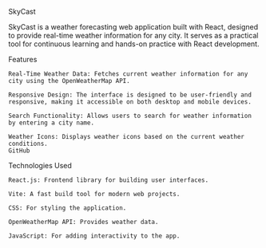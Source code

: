 SkyCast

SkyCast is a weather forecasting web application built with React, designed to provide real-time weather information for any city. It serves as a practical tool for continuous learning and hands-on practice with React development.

Features

    Real-Time Weather Data: Fetches current weather information for any city using the OpenWeatherMap API.

    Responsive Design: The interface is designed to be user-friendly and responsive, making it accessible on both desktop and mobile devices.

    Search Functionality: Allows users to search for weather information by entering a city name.

    Weather Icons: Displays weather icons based on the current weather conditions.
    GitHub

Technologies Used

    React.js: Frontend library for building user interfaces.

    Vite: A fast build tool for modern web projects.

    CSS: For styling the application.

    OpenWeatherMap API: Provides weather data.

    JavaScript: For adding interactivity to the app.
